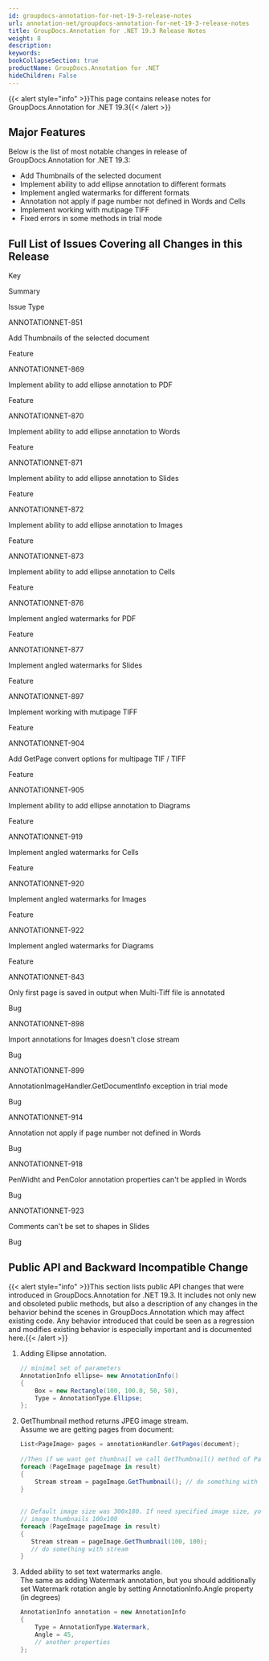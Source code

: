 ```yaml
---
id: groupdocs-annotation-for-net-19-3-release-notes
url: annotation-net/groupdocs-annotation-for-net-19-3-release-notes
title: GroupDocs.Annotation for .NET 19.3 Release Notes
weight: 8
description: 
keywords: 
bookCollapseSection: true
productName: GroupDocs.Annotation for .NET
hideChildren: False
---
```

{{< alert style="info" >}}This page contains release notes for GroupDocs.Annotation for .NET 19.3{{< /alert >}}

## Major Features

Below is the list of most notable changes in release of GroupDocs.Annotation for .NET 19.3:

*   Add Thumbnails of the selected document
*   Implement ability to add ellipse annotation to different formats
*   Implement angled watermarks for different formats
*   Annotation not apply if page number not defined in Words and Cells
*   Implement working with mutipage TIFF
*   Fixed errors in some methods in trial mode

## Full List of Issues Covering all Changes in this Release

Key

Summary

Issue Type

ANNOTATIONNET-851

Add Thumbnails of the selected document

Feature

ANNOTATIONNET-869 

Implement ability to add ellipse annotation to PDF

Feature

ANNOTATIONNET-870 

Implement ability to add ellipse annotation to Words

Feature

ANNOTATIONNET-871 

Implement ability to add ellipse annotation to Slides

Feature

ANNOTATIONNET-872 

Implement ability to add ellipse annotation to Images

Feature

ANNOTATIONNET-873 

Implement ability to add ellipse annotation to Cells

Feature

ANNOTATIONNET-876 

Implement angled watermarks for PDF

Feature

ANNOTATIONNET-877 

Implement angled watermarks for Slides

Feature

ANNOTATIONNET-897

Implement working with mutipage TIFF

Feature

ANNOTATIONNET-904  

Add GetPage convert options for multipage TIF / TIFF

Feature

ANNOTATIONNET-905 

Implement ability to add ellipse annotation to Diagrams

Feature

ANNOTATIONNET-919 

Implement angled watermarks for Cells

Feature

ANNOTATIONNET-920 

Implement angled watermarks for Images

Feature

ANNOTATIONNET-922 

Implement angled watermarks for Diagrams

Feature

ANNOTATIONNET-843

Only first page is saved in output when Multi-Tiff file is annotated

Bug

ANNOTATIONNET-898

Import annotations for Images doesn't close stream

Bug

ANNOTATIONNET-899

AnnotationImageHandler.GetDocumentInfo exception in trial mode

Bug

ANNOTATIONNET-914

Annotation not apply if page number not defined in Words

Bug

ANNOTATIONNET-918

PenWidht and PenColor annotation properties can't be applied in Words

Bug

ANNOTATIONNET-923

Comments can't be set to shapes in Slides

Bug

## Public API and Backward Incompatible Change

{{< alert style="info" >}}This section lists public API changes that were introduced in GroupDocs.Annotation for .NET 19.3. It includes not only new and obsoleted public methods, but also a description of any changes in the behavior behind the scenes in GroupDocs.Annotation which may affect existing code. Any behavior introduced that could be seen as a regression and modifies existing behavior is especially important and is documented here.{{< /alert >}}

1.  Adding Ellipse annotation.
    
    ```csharp
    // minimal set of parameters
    AnnotationInfo ellipse= new AnnotationInfo()
    {   
        Box = new Rectangle(100, 100.0, 50, 50),
        Type = AnnotationType.Ellipse;
    };
    ```
    
2.  GetThumbnail method returns JPEG image stream.  
    Assume we are getting pages from document:
    
    ```csharp
    List<PageImage> pages = annotationHandler.GetPages(document);
     
    //Then if we want get thumbnail we call GetThumbnail() method of PageImage item:
    foreach (PageImage pageImage in result)
    { 
        Stream stream = pageImage.GetThumbnail(); // do something with stream 
    }
     
     
    // Default image size was 300x180. If need specified image size, you can pass method parameters:
    // image thumbnails 100x100
    foreach (PageImage pageImage in result)
    { 
       Stream stream = pageImage.GetThumbnail(100, 100); 
       // do something with stream 
    }
    ```
    
3.  Added ability to set text watermarks angle.  
    The same as adding Watermark annotation, but you should additionally set Watermark rotation angle by setting AnnotationInfo.Angle property (in degrees)
    
    ```csharp
    AnnotationInfo annotation = new AnnotationInfo
    {
        Type = AnnotationType.Watermark,
        Angle = 45,                
        // another properties
    };
    ```
